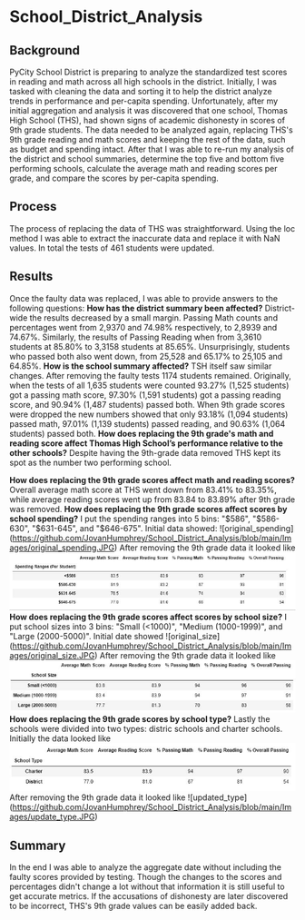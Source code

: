 # School_District_Analysis

## Background

PyCity School District is preparing to analyze the standardized test scores in reading and math across all high schools in the district. Initially, I was tasked with cleaning the data and sorting it to help the district analyze trends in performance and per-capita spending. Unfortunately, after my initial aggregation and analysis it was discovered that one school, Thomas High School (THS), had shown signs of academic dishonesty in scores of 9th grade students. The data needed to be analyzed again, replacing THS's 9th grade reading and math scores and keeping the rest of the data, such as budget and spending intact. After that I was able to re-run my analysis of the district and school summaries, determine the top five and bottom five performing schools, calculate the average math and reading scores per grade, and compare the scores by per-capita spending.
## Process
The process of replacing the data of THS was straightforward. Using the loc method I was able to extract the inaccurate data and replace it with NaN values. In total the tests of 461 students were updated.
## Results
Once the faulty data was replaced, I was able to provide answers to the following questions:
<b>How has the district summary been affected?</b>
District-wide the results decreased by a small margin. Passing Math counts and percentages went from 2,9370 and 74.98% respectively, to 2,8939 and 74.67%.
Similarly, the results of Passing Reading when from 3,3610 students at 85.80% to 3,3158 students at 85.65%.
Unsurprisingly, students who passed both also went down, from 25,528 and 65.17% to 25,105 and 64.85%.
<b>How is the school summary affected?</b>
TSH itself saw similar changes. After removing the faulty tests 1174 students remained. Originally, when the tests of all 1,635 students were counted 93.27% (1,525 students) got a passing math score, 97.30% (1,591 students) got a passing reading score, and 90.94% (1,487 students) passed both. When 9th grade scores were dropped the new numbers showed that only 93.18% (1,094 students) passed math, 97.01% (1,139 students) passed reading, and 90.63% (1,064 students) passed both.
<b>How does replacing the 9th grade's math and reading score affect Thomas High School’s performance relative to the other schools?</b>
Despite having the 9th-grade data removed THS kept its spot as the number two performing school.

<b>How does replacing the 9th grade scores affect math and reading scores?</b>
Overall average math score at THS went down from 83.41% to 83.35%, while average reading scores went up from 83.84 to 83.89% after 9th grade was removed.
<b>How does replacing the 9th grade scores affect scores by school spending?</b>
I put the spending ranges into 5 bins: "$586", "$586-630", "$631-645", and "$646-675". Initial data showed: 
![original_spending]
(https://github.com/JovanHumphrey/School_District_Analysis/blob/main/Images/original_spending.JPG)
After removing the 9th grade data it looked like 
![updated_spending](https://github.com/JovanHumphrey/School_District_Analysis/blob/main/Images/update_spending.JPG)
<b>How does replacing the 9th grade scores affect scores by school size?</b>
I put school sizes into 3 bins: "Small (<1000)", "Medium (1000-1999)", and "Large (2000-5000)". Initial date showed 
![original_size]
(https://github.com/JovanHumphrey/School_District_Analysis/blob/main/Images/original_size.JPG)
After removing the 9th grade data it looked like 
![updated_size](https://github.com/JovanHumphrey/School_District_Analysis/blob/main/Images/update_size.JPG)
<b>How does replacing the 9th grade scores by school type?</b>
Lastly the schools were divided into two types: distric schools and charter schools. Initially the data looked like 
![original_type](https://github.com/JovanHumphrey/School_District_Analysis/blob/main/Images/original_type.JPG)
After removing the 9th grade data it looked like 
![updated_type]
(https://github.com/JovanHumphrey/School_District_Analysis/blob/main/Images/update_type.JPG)
## Summary
In the end I was able to analyze the aggregate date without including the faulty scores provided by testing. Though the changes to the scores and percentages didn't change a lot without that information it is still useful to get accurate metrics. If the accusations of dishonesty are later discovered to be incorrect, THS's 9th grade values can be easily added back.
